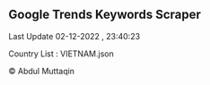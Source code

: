 

## Google Trends Keywords Scraper 
 
Last Update 02-12-2022 , 23:40:23

Country List :
VIETNAM.json



© Abdul Muttaqin 
